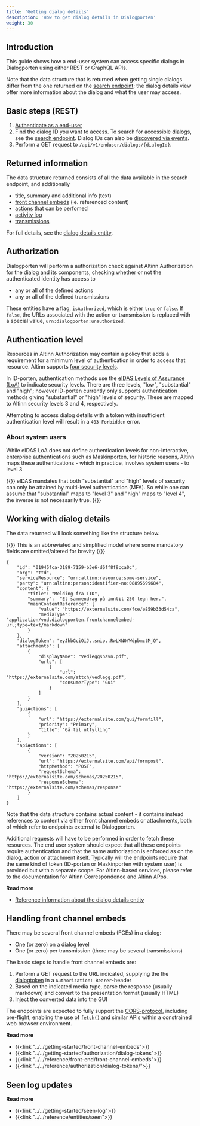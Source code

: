 ```yaml
---
title: 'Getting dialog details'
description: 'How to get dialog details in Dialogporten'
weight: 30
---
```


## Introduction

This guide shows how a end-user system can access specific dialogs in Dialogporten using either REST or GraphQL APIs. 

Note that the data structure that is returned when getting single dialogs differ from the one returned on the [search endpoint](/en/dialogporten/user-guides/getting-dialog-details/../searching-for-dialogs/); the dialog details view offer more information about the dialog and what the user may access. 

## Basic steps (REST)

1. [Authenticate as a end-user](/en/dialogporten/user-guides/getting-dialog-details/../authenticating/)
2. Find the dialog ID you want to access. To search for accessible dialogs, see the [search endpoint](/en/dialogporten/user-guides/getting-dialog-details/../searching-for-dialogs/). Dialog IDs can also be [discovered via events](/en/dialogporten/user-guides/getting-dialog-details/../detecting-changes/).
3. Perform a GET request to `/api/v1/enduser/dialogs/{dialogId}`.

## Returned information
The data structure returned consists of all the data available in the search endpoint, and additionally 
* title, summary and additional info (text)
* [front channel embeds](/en/dialogporten/user-guides/getting-dialog-details/../../getting-started/front-channel-embeds/) (ie. referenced content)
* [actions](/en/dialogporten/user-guides/getting-dialog-details/../../getting-started/dialogs/#actions) that can be perfomed
* [activity log](/en/dialogporten/user-guides/getting-dialog-details/../../getting-started/activity-log/)
* [transmissions](/en/dialogporten/user-guides/getting-dialog-details/../../getting-started/dialogs/#transmissions)

For full details, see the [dialog details entity](/en/dialogporten/user-guides/getting-dialog-details/../../reference/entities/dialog/).

## Authorization

Dialogporten will perform a authorization check against Altinn Authorization for the dialog and its components, checking whether or not the authenticated identity has access to 

* any or all of the defined actions
* any or all of the defined transmissions

These entities have a flag, `isAuthorized`, which is either `true` or `false`. If `false`, the URLs associated with the action or transmission is replaced with a special value, `urn:dialogporten:unauthorized`.

## Authentication level

Resources in Altinn Authorization may contain a policy that adds a requirement for a minimum level of authentication in order to access that resource. Altinn supports [four security levels](https://info.altinn.no/en/help/logging-in/miscellaneous-about-logging-in/sikkerhetsniva/). 

In ID-porten, authentication methods use the [eIDAS Levels of Assurance (LoA)](https://ec.europa.eu/digital-building-blocks/sites/display/DIGITAL/eIDAS+Levels+of+Assurance) to indicate security levels. There are three levels, "low", "substantial" and "high"; however ID-porten currently only supports authentication methods giving "substantial" or "high" levels of security. These are mapped to Altinn security levels 3 and 4, respectively.

Attempting to access dialog details with a token with insufficient authentication level will result in a `403 Forbidden` error.

### About system users

While eIDAS LoA does not define authentication levels for non-interactive, enterprise authentications such as Maskinporten, for historic reasons, Altinn maps these authentications - which in practice, involves system users - to level 3.

{{<notice warning>}}
eIDAS mandates that both "substantial" and "high" levels of security can only be attained by multi-level authentication (MFA). So while one can assume that "substantial" maps to "level 3" and "high" maps to "level 4", the inverse is not necessarily true.
{{</notice>}}


## Working with dialog details

The data returned will look something like the structure below.

{{<notice warning>}}
This is an abbreviated and simplified model where some mandatory fields are omitted/altered for brevity
{{</notice>}}

```jsonc
{
    "id": "01945fca-3189-7159-b3e6-d6ff8f9cca0c",
    "org": "ttd",
    "serviceResource": "urn:altinn:resource:some-service",
    "party": "urn:altinn:person:identifier-no:08895699684",
    "content": {
        "title": "Melding fra TTD",
        "summary":  "Et sammendrag på inntil 250 tegn her.",
        "mainContentReference": { 
            "value": "https://externalsite.com/fce/e859b33d54ca",
            "mediaType": "application/vnd.dialogporten.frontchannelembed-url;type=text/markdown"
        }
    },
    "dialogToken": "eyJhbGciOiJ..snip..RwLXN0YWdpbmctMjQ",
    "attachments": [
        {
            "displayName": "Vedleggsnavn.pdf",
            "urls": [ 
                { 
                    "url": "https://externalsite.com/attch/vedlegg.pdf", 
                    "consumerType": "Gui" 
                }
            ]
        }
    ],
    "guiActions": [
        {
            "url": "https://externalsite.com/gui/formfill",
            "priority": "Primary",
            "title": "Gå til utfylling"
        }
    ],
    "apiActions": [
        {
            "version": "20250215",
            "url": "https://externalsite.com/api/formpost",
            "httpMethod": "POST",
            "requestSchema": "https://externalsite.com/schemas/20250215",
            "responseSchema": "https://externalsite.com/schemas/response"
        }
    ]
}
```

Note that the data structure contains actual content - it contains instead references to content via either front channel embeds or attachments, both of which refer to endpoints external to Dialogporten.

Additional requests will have to be performed in order to fetch these resources. The end user system should expect that all these endpoints require authentication and that the same authorization is enforced as on the dialog, action or attachment itself. Typically will the endpoints require that the same kind of token (ID-porten or Maskinporten with system user) is provided but with a separate scope. For Altinn-based services, please refer to the documentation for Altinn Correspondence and Altinn APps.

**Read more**
* [Reference information about the dialog details entity](/en/dialogporten/user-guides/getting-dialog-details/../../reference/entities/dialog/#details)

## Handling front channel embeds

There may be several front channel embeds (FCEs) in a dialog:
* One (or zero) on a dialog level
* One (or zero) per transmission (there may be several transmissions)

The basic steps to handle front channel embeds are:

1. Perform a GET request to the URL indicated, supplying the the [dialogtoken](/en/dialogporten/user-guides/getting-dialog-details/../../getting-started/authorization/dialog-tokens/) in a `Authorization: Bearer`-header
2. Based on the indicated media type, parse the response (usually markdown) and convert to the presentation format (usually HTML)
3. Inject the converted data into the GUI

The endpoints are expected to fully support the [CORS-protocol](https://developer.mozilla.org/en-US/docs/Web/HTTP/CORS), including pre-flight, enabling the use of [`fetch()`](https://developer.mozilla.org/en-US/docs/Web/API/Window/fetch) and similar APIs within a constrained web browser environment.

**Read more**
* {{<link "../../getting-started/front-channel-embeds">}}
* {{<link "../../getting-started/authorization/dialog-tokens">}}
* {{<link "../../reference/front-end/front-channel-embeds">}}
* {{<link "../../reference/authorization/dialog-tokens/">}}


## Seen log updates

**Read more**
* {{<link "../../getting-started/seen-log">}}
* {{<link "../../reference/entities/seen">}}